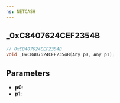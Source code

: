 ```yaml
---
ns: NETCASH
---
```

## _0xC8407624CEF2354B

```c
// 0xC8407624CEF2354B
void _0xC8407624CEF2354B(Any p0, Any p1);
```


## Parameters
* **p0**: 
* **p1**: 


